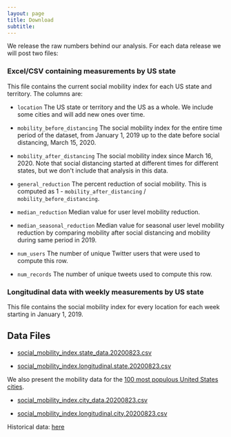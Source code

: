 ```yaml
---
layout: page
title: Download
subtitle: 
---
```

We release the raw numbers behind our analysis. For each data release we will post two files:

### Excel/CSV containing measurements by US state

This file contains the current social mobility index for each US state and territory. The columns are:

- `location` The US state or territory and the US as a whole. We include some cities and will add new ones over time.

- `mobility_before_distancing`	The social mobility index for the entire time period of the dataset, from January 1, 2019 up to the date before social distancing, March 15, 2020.

- `mobility_after_distancing` The social mobility index since March 16, 2020. Note that social distancing started at different times for different states, but we don't include that analysis in this data.

- `general_reduction` The percent reduction of social mobility. This is computed as 1 - `mobility_after_distancing` / `mobility_before_distancing`.

- `median_reduction` Median value for user level mobility reduction.

- `median_seasonal_reduction`  Median value for seasonal user level mobility reduction by comparing mobility after social distancing and mobility during same period in 2019.

- `num_users` The number of unique Twitter users that were used to compute this row.

- `num_records` The number of unique tweets used to compute this row.

### Longitudinal data with weekly measurements by US state
This file contains the social mobility index for every location for each week starting in January 1, 2019.


## Data Files

- [social_mobility_index.state_data.20200823.csv](data/social_mobility_index.state_data.20200823.csv)

- [social_mobility_index.longitudinal.state.20200823.csv](data/social_mobility_index.longitudinal.state.20200823.csv)

We also present the mobility data for the [100 most populous United States cities](https://en.wikipedia.org/wiki/List_of_United_States_cities_by_population).
 
- [social_mobility_index.city_data.20200823.csv](data/social_mobility_index.city_data.20200823.csv)

- [social_mobility_index.longitudinal.city.20200823.csv](data/social_mobility_index.longitudinal.city.20200823.csv)

Historical data: [here](https://github.com/mdredze/covid19_social_mobility.github.io/tree/master/data)
